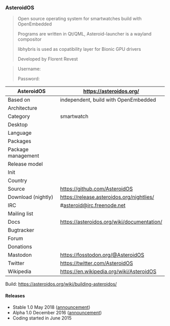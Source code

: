 ### AsteroidOS

> Open source operating system for smartwatches build with OpenEmbedded
>
> Programs are written in Qt/QML, Asteroid-launcher is a wayland compositor
>
> libhybris is used as copatibility layer for Bionic GPU drivers
>
> Developed by Florent Revest

> Username:
>
> Password:


| AsteroidOS | https://asteroidos.org/ |
|--------------------|--|
| Based on           | independent, build with OpenEmbedded |
| Architecture       |  |
| Category           | smartwatch |
| Desktop            |  |
| Language           |  |
| Packages           |  |
| Package management |  |
| Release model      |  |
| Init               |  |
| Country            |  |
| Source | https://github.com/AsteroidOS |
| Download (nightly) | https://release.asteroidos.org/nightlies/ |
| IRC | #asteroid@irc.freenode.net |
| Mailing list |  |
| Docs | https://asteroidos.org/wiki/documentation/ |
| Bugtracker |  |
| Forum |  |
| Donations |  |
| Mastodon | https://fosstodon.org/@AsteroidOS |
| Twitter | https://twitter.com/AsteroidOS |
| Wikipedia | https://en.wikipedia.org/wiki/AsteroidOS |

Build: https://asteroidos.org/wiki/building-asteroidos/


#### Releases

* Stable 1.0 May 2018 ([announcement](https://asteroidos.org/news/1-0-release/index.html))
* Alpha 1.0 December 2016 ([announcement](https://florentrevest.github.io/2016/12/07/asteroidos-alpha))
* Coding started in June 2015

